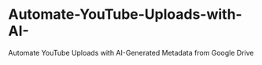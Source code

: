 # Automate-YouTube-Uploads-with-AI-
Automate YouTube Uploads with AI-Generated Metadata from Google Drive
